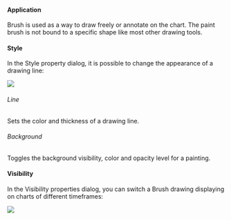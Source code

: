 #### Application

Brush is used as a way to draw freely or annotate on the chart. The paint brush is not bound to a specific shape like most other drawing tools.

#### Style

In the Style property dialog, it is possible to change the appearance of a drawing line:

![](https://s3.amazonaws.com/cdn.freshdesk.com/data/helpdesk/attachments/production/43525238427/original/XfN9shrTEHNN5O8WTuIJOY58Tc-dRue7MQ.png?1732365949)

###### Line

Sets the color and thickness of a drawing line.

###### Background

Toggles the background visibility, color and opacity level for a painting.

#### Visibility

In the Visibility properties dialog, you can switch a Brush drawing displaying on charts of different timeframes:

![](https://s3.amazonaws.com/cdn.freshdesk.com/data/helpdesk/attachments/production/43525238444/original/qyK4o7a19Jw8D9m9JdVNFIB_8t3BzgnPPQ.png?1732365961)
